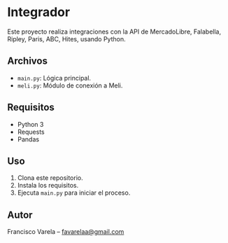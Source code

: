 # Integrador

Este proyecto realiza integraciones con la API de MercadoLibre, Falabella, Ripley, Paris, ABC, Hites, usando Python.

## Archivos
- `main.py`: Lógica principal.
- `meli.py`: Módulo de conexión a Meli.

## Requisitos
- Python 3
- Requests
- Pandas

## Uso
1. Clona este repositorio.
2. Instala los requisitos.
3. Ejecuta `main.py` para iniciar el proceso.

## Autor
Francisco Varela – [favarelaa@gmail.com](mailto:favarelaa@gmail.com)
